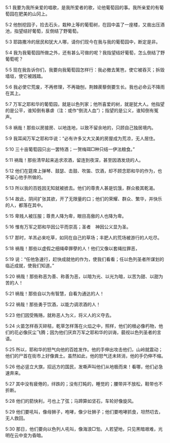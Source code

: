 <a id="1"></a>5:1  我要为我所亲爱的唱歌，是我所爱者的歌，论他葡萄园的事。我所亲爱的有葡萄园在肥美的山冈上。  

<a id="2"></a>5:2  他刨挖园子，捡去石头，栽种上等的葡萄树，在园中盖了一座楼，又凿出压酒池，指望结好葡萄，反倒结了野葡萄。  

<a id="3"></a>5:3  耶路撒冷的居民和犹大人哪，请你们现今在我与我的葡萄园中，断定是非。  

<a id="4"></a>5:4  我为我葡萄园所做之外，还有甚么可做的呢？我指望结好葡萄，怎么倒结了野葡萄呢？  

<a id="5"></a>5:5  现在我告诉你们，我要向我葡萄园怎样行：我必撤去篱笆，使它被吞灭；拆毁墙垣，使它被践踏。  

<a id="6"></a>5:6  我必使它荒废，不再修理，不再锄刨，荆棘蒺藜倒要生长。我也必命云不降雨在其上。  

<a id="7"></a>5:7  万军之耶和华的葡萄园，就是以色列家；他所喜爱的树，就是犹大人。他指望的是公平，谁知倒有暴虐（注：或作“倒流人血”）；指望的是公义，谁知倒有冤声。  

<a id="8"></a>5:8  祸哉！那些以房接房、以地连地，以致不留余地的，只顾自己独居境内。  

<a id="9"></a>5:9  我耳闻万军之耶和华说：“必有许多又大又美的房屋成为荒凉，无人居住。  

<a id="10"></a>5:10  三十亩葡萄园只出一罢特酒；一贺梅珥□种只结一伊法粮食。”  

<a id="11"></a>5:11  祸哉！那些清早起来追求浓酒，留连到夜深，甚至因酒发烧的人。  

<a id="12"></a>5:12  他们在筵席上弹琴、鼓瑟、击鼓、吹笛、饮酒，却不顾念耶和华的作为，也不留心他手所做的。  

<a id="13"></a>5:13  所以我的百姓因无知就被掳去。他们的尊贵人甚是饥饿，群众极其乾渴。  

<a id="14"></a>5:14  故此，阴间扩张其欲，开了无限量的口；他们的荣耀、群众、繁华，并快乐的人，都落在其中。  

<a id="15"></a>5:15  卑贱人被压服；尊贵人降为卑，眼目高傲的人也降为卑。  

<a id="16"></a>5:16  惟有万军之耶和华因公平而崇高；圣者　神因公义显为圣。  

<a id="17"></a>5:17  那时，羊羔必来吃草，如同在自己的草场；丰肥人的荒场被游行的人吃尽。  

<a id="18"></a>5:18  祸哉！那些以虚假之细绳牵罪孽的人！他们又像以套绳拉罪恶，  

<a id="19"></a>5:19  说：“任他急速行，赶快成就他的作为，使我们看看；任以色列圣者所谋划的临近成就，使我们知道。”  

<a id="20"></a>5:20  祸哉！那些称恶为善、称善为恶，以暗为光、以光为暗，以苦为甜、以甜为苦的人！  

<a id="21"></a>5:21  祸哉！那些自以为有智慧，自看为通达的人！  

<a id="22"></a>5:22  祸哉！那些勇于饮酒，以能力调浓酒的人！  

<a id="23"></a>5:23  他们因受贿赂，就称恶人为义，将义人的义夺去。  

<a id="24"></a>5:24  火苗怎样吞灭碎秸，乾草怎样落在火焰之中，照样，他们的根必像朽物，他们的花必像灰尘飞腾；因为他们厌弃万军之耶和华的训诲，藐视以色列圣者的言语。  

<a id="25"></a>5:25  所以，耶和华的怒气向他的百姓发作。他的手伸出攻击他们，山岭就震动；他们的尸首在街市上好像粪土。虽然如此，他的怒气还未转消，他的手仍伸不缩。  

<a id="26"></a>5:26  他必竖立大旗，招远方的国民，发嘶声叫他们从地极而来！看哪，他们必急速奔来。  

<a id="27"></a>5:27  其中没有疲倦的，绊跌的；没有打盹的，睡觉的；腰带并不放松，鞋带也不折断。  

<a id="28"></a>5:28  他们的箭快利，弓也上了弦；马蹄算如坚石，车轮好像旋风。  

<a id="29"></a>5:29  他们要吼叫，像母狮子，咆哮，像少壮狮子；他们要咆哮抓食，坦然叨去，无人救回。  

<a id="30"></a>5:30  那日，他们要向以色列人吼叫，像海浪□訇。人若望地，只见黑暗艰难，光明在云中变为昏暗。  
